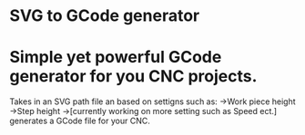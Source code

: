 # SVG to GCode generator

# Simple yet powerful GCode generator for you CNC projects.
Takes in an SVG path file an based on settigns such as:
  ->Work piece height
  ->Step height
  ->[currently working on more setting such as Speed ect.]
generates a GCode file for your CNC.
